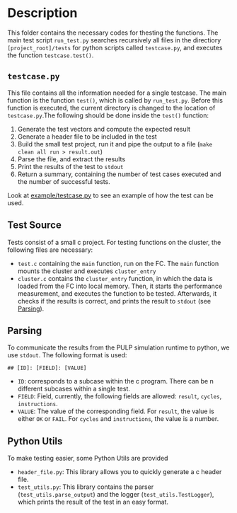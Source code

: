 # Description

This folder contains the necessary codes for thesting the functions. The main test script `run_test.py` searches recursively all files in the directiory `[project_root]/tests` for python scripts called `testcase.py`, and executes the function `testcase.test()`.

## `testcase.py`

This file contains all the information needed for a single testcase. The main function is the function `test()`, which is called by `run_test.py`. Before this function is executed, the current directory is changed to the location of `testcase.py`.The following should be done inside the `test()` function:

1. Generate the test vectors and compute the expected result
2. Generate a header file to be included in the test
3. Build the small test project, run it and pipe the output to a file (`make clean all run > result.out`)
4. Parse the file, and extract the results
5. Print the results of the test to `stdout`
6. Return a summary, containing the number of test cases executed and the number of successful tests.

Look at [example/testcase.py](example/testcase.py) to see an example of how the test can be used.

## Test Source

Tests consist of a small c project. For testing functions on the cluster, the following files are necessary:

- `test.c` containing the `main` function, run on the FC. The `main` function mounts the cluster and executes `cluster_entry`
- `cluster.c` contains the `cluster_entry` function, in which the data is loaded from the FC into local memory. Then, it starts the performance measurement, and executes the function to be tested. Afterwards, it checks if the results is correct, and prints the result to `stdout` (see [Parsing](README.md#parsing)).

## Parsing

To communicate the results from the PULP simulation runtime to python, we use `stdout`. The following format is used:

```## [ID]: [FIELD]: [VALUE]```

- `ID`: corresponds to a subcase within the c program. There can be n different subcases within a single test.
- `FIELD`: Field, currently, the following fields are allowed: `result`, `cycles`, `instructions`. 
- `VALUE`: The value of the corresponding field. For `result`, the value is either `OK` or `FAIL`. For `cycles` and `instructions`, the value is a number.


## Python Utils

To make testing easier, some Python Utils are provided

- `header_file.py`: This library allows you to quickly generate a c header file.
- `test_utils.py`: This library contains the parser (`test_utils.parse_output`) and the logger (`test_utils.TestLogger`), which prints the result of the test in an easy format.
